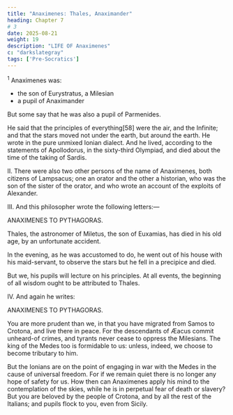 ```yaml
---
title: "Anaximenes: Thales, Anaximander"
heading: Chapter 7
# 3
date: 2025-08-21
weight: 19
description: "LIFE OF Anaximenes"
c: "darkslategray"
tags: ['Pre-Socratics']
---
```



<sup>1</sup> Anaximenes was:
- the son of Eurystratus, a Milesian
- a pupil of Anaximander

But some say that he was also a pupil of Parmenides.

He said that the principles of everything[58] were the air, and the Infinite; and that the stars moved not under the earth, but around the earth. He wrote in the pure unmixed Ionian dialect. And he lived, according to the statements of Apollodorus, in the sixty-third Olympiad, and died about the time of the taking of Sardis.


II. There were also two other persons of the name of Anaximenes, both citizens of Lampsacus; one an orator and the other a historian, who was the son of the sister of the orator, and who wrote an account of the exploits of Alexander.

III. And this philosopher wrote the following letters:—


ANAXIMENES TO PYTHAGORAS.

Thales, the astronomer of Miletus, the son of Euxamias, has died in his old age, by an unfortunate accident.

In the evening, as he was accustomed to do, he went out of his house with his maid-servant, to observe the stars but he fell in a precipice and died. 

But we, his pupils will lecture on his principles. At all events, the beginning of all wisdom ought to be attributed to Thales.



IV. And again he writes:


ANAXIMENES TO PYTHAGORAS.

You are more prudent than we, in that you have migrated from Samos to Crotona, and live there in peace. For the descendants of Æacus commit unheard-of crimes, and tyrants never cease to oppress the Milesians. The king of the Medes too is formidable to us: unless, indeed, we choose to become tributary to him. 

But the Ionians are on the point of engaging in war with the Medes in the cause of universal freedom. For if we remain quiet there is no longer any hope of safety for us. How then can Anaximenes apply his mind to the contemplation of the skies, while he is in perpetual fear of death or slavery? But you are beloved by the people of Crotona, and by all the rest of the Italians; and pupils flock to you, even from Sicily.
